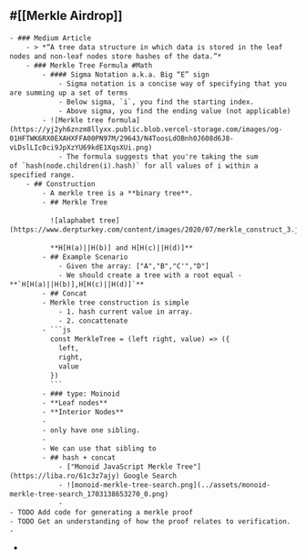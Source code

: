 ## #[[Merkle Airdrop]]
	- ### Medium Article
		- > *“A tree data structure in which data is stored in the leaf nodes and non-leaf nodes store hashes of the data.”*
		- ### Merkle Tree Formula #Math
			- #### Sigma Notation a.k.a. Big “E” sign
				- Sigma notation is a concise way of specifying that you are summing up a set of terms
				- Below sigma, `i`, you find the starting index.
				- Above sigma, you find the ending value (not applicable)
			- ![Merkle tree formula](https://yj2yh6znzm8llyxx.public.blob.vercel-storage.com/images/og-01HFTWK6RX0EXAHXFFA00PN97M/29643/N4ToosLdOBnh0J608d6J8-vLDslLIc0ci9JpXzYU69kdE1XqsXUi.png)
				- The formula suggests that you're taking the sum of `hash(node.children(i).hash)` for all values of i within a specified range.
		- ## Construction
			- A merkle tree is a **binary tree**.
			- ## Merkle Tree
			  
			  ![alaphabet tree](https://www.derpturkey.com/content/images/2020/07/merkle_construct_3.jpg)
			  
			  **H[H(a)||H(b)] and H[H(c)||H(d)]**
			- ## Example Scenario
				- Given the array: ["A","B","C'","D"]
				- We should create a tree with a root equal - **`H[H(a)||H(b)],H[H(c)||H(d)]`**
			- ## Concat
			- Merkle tree construction is simple
				- 1. hash current value in array.
				- 2. concattenate
			- ```js
			  const MerkleTree = (left right, value) => ({
			    left,
			    right,
			    value
			  })
			  ```
			- ### type: Moinoid
			- **Leaf nodes**
			- **Interior Nodes**
			-
			- only have one sibling.
			-
			- We can use that sibling to
			- ## hash + concat
				- ["Monoid JavaScript Merkle Tree"](https://liba.ro/61c3z7ajy) Google Search
				- ![monoid-merkle-tree-search.png](../assets/monoid-merkle-tree-search_1703138653270_0.png)
				-
	- TODO Add code for generating a merkle proof
	- TODO Get an understanding of how the proof relates to verification.
	-
-